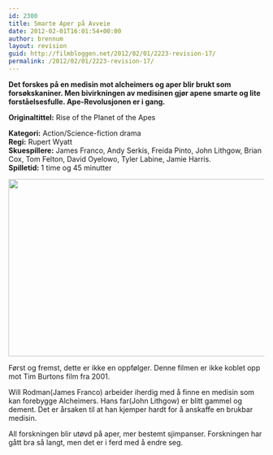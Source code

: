 ```yaml
---
id: 2300
title: Smarte Aper på Avveie
date: 2012-02-01T16:01:54+00:00
author: brennum
layout: revision
guid: http://filmbloggen.net/2012/02/01/2223-revision-17/
permalink: /2012/02/01/2223-revision-17/
---
```

**Det forskes på en medisin mot alcheimers og aper blir brukt som forsøkskaniner. Men bivirkningen av medisinen gjør apene smarte og lite forståelsesfulle. Ape-Revolusjonen er i gang.**

**<!--more-->Originaltittel:** Rise of the Planet of the Apes

  
**Kategori:** Action/Science-fiction drama  
**Regi:** Rupert Wyatt  
**Skuespillere:** James Franco, Andy Serkis, Freida Pinto, John Lithgow, Brian Cox, Tom Felton, David Oyelowo, Tyler Labine, Jamie Harris.  
**Spilletid:** 1 time og 45 minutter

<a href="http://filmbloggen.net/?attachment_id=2241" rel="attachment wp-att-2241"><img class="alignnone size-large wp-image-2241" src="http://filmbloggen.net/wp-content/uploads//2012/01/apes-rise-620x349.jpg" alt="" width="620" height="349" /></a>

Først og fremst, dette er ikke en oppfølger. Denne filmen er ikke koblet opp mot Tim Burtons film fra 2001.

Will Rodman(James Franco) arbeider iherdig med å finne en medisin som kan forebygge Alcheimers. Hans far(John Lithgow) er blitt gammel og dement. Det er årsaken til at han kjemper hardt for å anskaffe en brukbar medisin.

All forskningen blir utøvd på aper, mer bestemt sjimpanser. Forskningen har gått bra så langt, men det er i ferd med å endre seg.